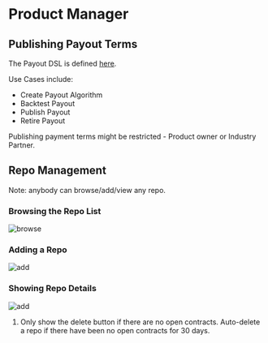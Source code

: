 # Product Manager

## Publishing Payout Terms

The Payout DSL is defined [here](/incentive).

Use Cases include:

- Create Payout Algorithm
- Backtest Payout
- Publish Payout
- Retire Payout

Publishing payment terms might be restricted - Product owner or Industry Partner.

## Repo Management

Note: anybody can browse/add/view any repo.

### Browsing the Repo List

![browse](/img/_RepoList.png)

### Adding a Repo

![add](/img/_RepoAdd.png)

### Showing Repo Details

![add](/img/_RepoDetails.png)

1) Only show the delete button if there are no open contracts.  Auto-delete a repo if there have been no open contracts for 30 days.

